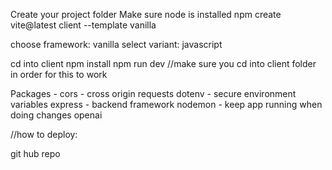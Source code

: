 
Create your project folder
Make sure node is installed
npm create vite@latest client --template vanilla

choose framework: vanilla
select variant: javascript

cd into client
npm install
npm run dev  //make sure you cd into client folder in order for this to work



Packages - 
cors - cross origin requests
dotenv - secure environment variables
express - backend framework
nodemon - keep app running when doing changes
openai


//how to deploy:

git hub repo
